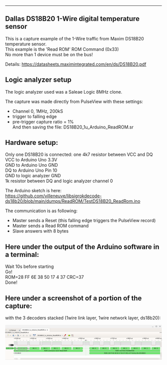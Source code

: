 -----------------------------------------------------------
Dallas DS18B20 1-Wire digital temperature sensor
-------------------------------------------------------------------------------

This is a capture example of the 1-Wire traffic from Maxim DS18B20 temperature sensor.  
This example is the 'Read ROM' ROM Command (0x33)  
No more than 1 device must be on the bus!

Details:
https://datasheets.maximintegrated.com/en/ds/DS18B20.pdf

Logic analyzer setup
--------------------

The logic analyzer used was a Saleae Logic 8MHz clone.

The capture was made directly from PulseView with these settings:
- Channel 0, 1MHz, 200kS
- trigger to falling edge  
- pre-trigger capture ratio = 1%  
And then saving the file: DS18B20_1u_Arduino_ReadROM.sr

Hardware setup:
--------------

Only one DS18B20 is connected:
one 4k7 resistor between VCC and DQ  
VCC to Arduino Uno 3.3V  
GND to Arduino Uno GND  
DQ to Arduino Uno Pin 10  
GND to logic analyzer GND  
1k resistor between DQ and logic analyzer channel 0  

The Arduino sketch is here:  
https://github.com/villeneuve/libsigrokdecode-ds18b20/blob/main/dumps/ReadROM/TestDS18B20_ReadRom.ino  

The communication is as following:
 - Master sends a Reset (this falling edge triggers the PulseView record)
 - Master sends a Read ROM command
 - Slave answers with 8 bytes
 
Here under the output of the Arduino software in a terminal:
------------------------------------------------------------

Wait 10s before starting  
Go!  
ROM=28 FF 6E 38 50 17 4 37  CRC=37  
Done!  

Here under a screenshot of a portion of the capture:
----------------------------------------------------
with the 3 decoders stacked (1wire link layer, 1wire network layer, ds18b20):  

 
 <img src="https://github.com/villeneuve/libsigrokdecode-ds18b20/blob/main/screenshots/Screenshot%202021-10-26%2015.56.22.png">
